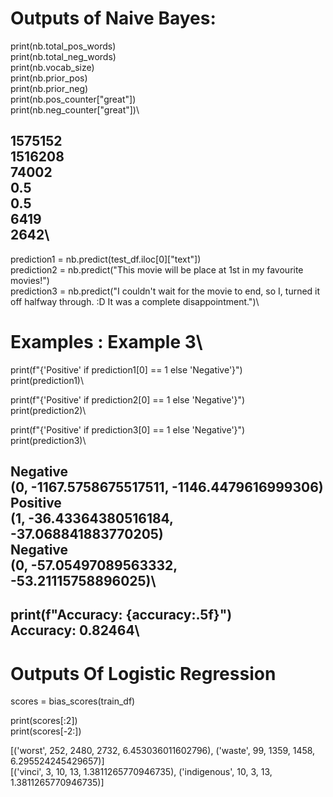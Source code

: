 # Outputs of Naive Bayes:

print(nb.total_pos_words)\
print(nb.total_neg_words)\
print(nb.vocab_size)\
print(nb.prior_pos)\
print(nb.prior_neg)\
print(nb.pos_counter["great"])\
print(nb.neg_counter["great"])\

1575152\
1516208\
74002\
0.5\
0.5\
6419\
2642\
--------------------------------------

prediction1 = nb.predict(test_df.iloc[0]["text"])\
prediction2 = nb.predict("This movie will be place at 1st in my favourite movies!")\
prediction3 = nb.predict("I couldn't wait for the movie to end, so I, turned it off halfway through. :D It was a complete disappointment.")\

# Examples : Example 3\
print(f"{'Positive' if prediction1[0] == 1 else 'Negative'}")\
print(prediction1)\

print(f"{'Positive' if prediction2[0] == 1 else 'Negative'}")\
print(prediction2)\

print(f"{'Positive' if prediction3[0] == 1 else 'Negative'}")\
print(prediction3)\

Negative\
(0, -1167.5758675517511, -1146.4479616999306)\
Positive\
(1, -36.43364380516184, -37.068841883770205)\
Negative\
(0, -57.05497089563332, -53.21115758896025)\
-----------------------------------------------
print(f"Accuracy: {accuracy:.5f}")\
Accuracy: 0.82464\
--------------------------------
# Outputs Of Logistic Regression

scores = bias_scores(train_df)

print(scores[:2])\
print(scores[-2:])

[('worst', 252, 2480, 2732, 6.453036011602796), ('waste', 99, 1359, 1458, 6.295524245429657)]\
[('vinci', 3, 10, 13, 1.3811265770946735), ('indigenous', 10, 3, 13, 1.3811265770946735)]

